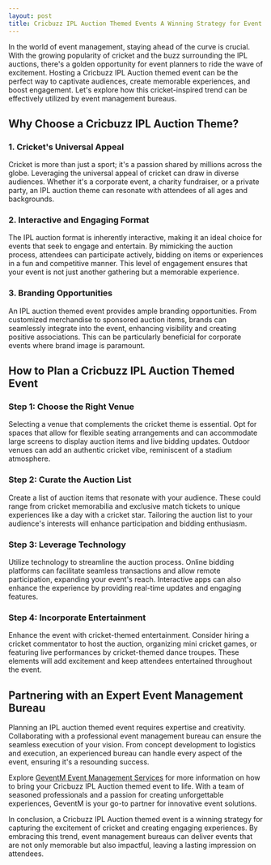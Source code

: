 ```yaml
---
layout: post
title: Cricbuzz IPL Auction Themed Events A Winning Strategy for Event Management
---
```



In the world of event management, staying ahead of the curve is crucial. With the growing popularity of cricket and the buzz surrounding the IPL auctions, there's a golden opportunity for event planners to ride the wave of excitement. Hosting a Cricbuzz IPL Auction themed event can be the perfect way to captivate audiences, create memorable experiences, and boost engagement. Let's explore how this cricket-inspired trend can be effectively utilized by event management bureaus.

## Why Choose a Cricbuzz IPL Auction Theme?

### 1. **Cricket's Universal Appeal**

Cricket is more than just a sport; it's a passion shared by millions across the globe. Leveraging the universal appeal of cricket can draw in diverse audiences. Whether it's a corporate event, a charity fundraiser, or a private party, an IPL auction theme can resonate with attendees of all ages and backgrounds.

### 2. **Interactive and Engaging Format**

The IPL auction format is inherently interactive, making it an ideal choice for events that seek to engage and entertain. By mimicking the auction process, attendees can participate actively, bidding on items or experiences in a fun and competitive manner. This level of engagement ensures that your event is not just another gathering but a memorable experience.

### 3. **Branding Opportunities**

An IPL auction themed event provides ample branding opportunities. From customized merchandise to sponsored auction items, brands can seamlessly integrate into the event, enhancing visibility and creating positive associations. This can be particularly beneficial for corporate events where brand image is paramount.

## How to Plan a Cricbuzz IPL Auction Themed Event

### **Step 1: Choose the Right Venue**

Selecting a venue that complements the cricket theme is essential. Opt for spaces that allow for flexible seating arrangements and can accommodate large screens to display auction items and live bidding updates. Outdoor venues can add an authentic cricket vibe, reminiscent of a stadium atmosphere.

### **Step 2: Curate the Auction List**

Create a list of auction items that resonate with your audience. These could range from cricket memorabilia and exclusive match tickets to unique experiences like a day with a cricket star. Tailoring the auction list to your audience's interests will enhance participation and bidding enthusiasm.

### **Step 3: Leverage Technology**

Utilize technology to streamline the auction process. Online bidding platforms can facilitate seamless transactions and allow remote participation, expanding your event's reach. Interactive apps can also enhance the experience by providing real-time updates and engaging features.

### **Step 4: Incorporate Entertainment**

Enhance the event with cricket-themed entertainment. Consider hiring a cricket commentator to host the auction, organizing mini cricket games, or featuring live performances by cricket-themed dance troupes. These elements will add excitement and keep attendees entertained throughout the event.

## Partnering with an Expert Event Management Bureau

Planning an IPL auction themed event requires expertise and creativity. Collaborating with a professional event management bureau can ensure the seamless execution of your vision. From concept development to logistics and execution, an experienced bureau can handle every aspect of the event, ensuring it's a resounding success.

Explore [GeventM Event Management Services](https://geventm.com/) for more information on how to bring your Cricbuzz IPL Auction themed event to life. With a team of seasoned professionals and a passion for creating unforgettable experiences, GeventM is your go-to partner for innovative event solutions.

In conclusion, a Cricbuzz IPL Auction themed event is a winning strategy for capturing the excitement of cricket and creating engaging experiences. By embracing this trend, event management bureaus can deliver events that are not only memorable but also impactful, leaving a lasting impression on attendees.